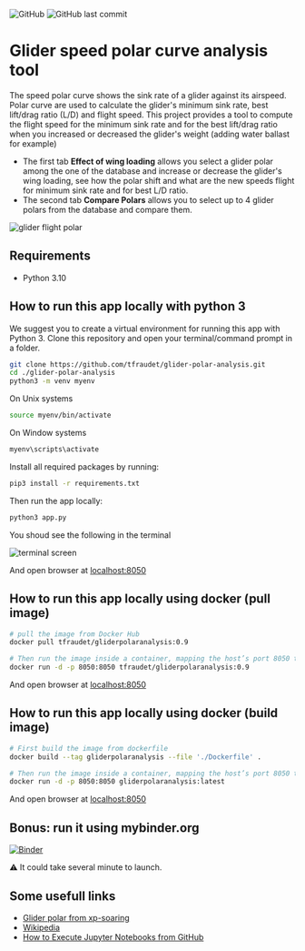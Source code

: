 ![GitHub](https://img.shields.io/github/license/tfraudet/glider-polar-analysis) ![GitHub last commit](https://img.shields.io/github/last-commit/tfraudet/glider-polar-analysis)

# Glider speed polar curve analysis tool

The speed polar curve shows the sink rate of a glider against its airspeed. Polar curve are used to calculate the glider's minimum sink rate, best lift/drag ratio (L/D) and flight speed. This project provides a tool to compute the flight speed for the minimum sink rate and for the best lift/drag ratio when you increased or decreased the glider's weight (adding water ballast for example)

* The first tab **Effect of wing loading** allows you select a glider polar among the one of the database and increase or decrease the glider's wing loading, see how the polar shift and what are the new speeds flight for minimum sink rate and for best L/D ratio.
* The second tab **Compare Polars** allows you to select up to 4 glider polars from the database and compare them.

![glider flight polar][main-screen]

## Requirements

* Python 3.10

## How to run this app locally with python 3

We suggest you to create a virtual environment for running this app with Python 3. Clone this repository and open your terminal/command prompt in a folder.

```bash
git clone https://github.com/tfraudet/glider-polar-analysis.git
cd ./glider-polar-analysis
python3 -m venv myenv
```

On Unix systems

```bash
source myenv/bin/activate
```

On Window systems

```bash
myenv\scripts\activate
```

Install all required packages by running:

```bash
pip3 install -r requirements.txt
```

Then run the app locally:

```bash
python3 app.py
````

You shoud see the following in the terminal

![terminal screen][dashapp-runing-terminal]

And open browser at [localhost:8050](http://127.0.0.1:8050/)

## How to run this app locally using docker (pull image)

```bash
# pull the image from Docker Hub
docker pull tfraudet/gliderpolaranalysis:0.9

# Then run the image inside a container, mapping the host’s port 8050 to the container’s port 8050
docker run -d -p 8050:8050 tfraudet/gliderpolaranalysis:0.9
````

And open browser at [localhost:8050](http://127.0.0.1:8050/)

## How to run this app locally using docker (build image)

```bash
# First build the image from dockerfile
docker build --tag gliderpolaranalysis --file './Dockerfile' .

# Then run the image inside a container, mapping the host’s port 8050 to the container’s port 8050
docker run -d -p 8050:8050 gliderpolaranalysis:latest
````

And open browser at [localhost:8050](http://127.0.0.1:8050/)

## Bonus: run it using mybinder.org

[![Binder](https://mybinder.org/badge_logo.svg)](https://mybinder.org/v2/gh/tfraudet/glider-polar-analysis/HEAD?urlpath=polar-analysis.ipynb)

:warning: It could take several minute to launch.

## Some usefull links

* [Glider polar from xp-soaring](https://xp-soaring.github.io/dev/polars/polar.html)
* [Wikipedia](https://en.wikipedia.org/wiki/Drag_curve)
* [How to Execute Jupyter Notebooks from GitHub](https://soshnikov.com/education/how-to-execute-notebooks-from-github/)

[main-screen]: ./polars-analysis.png
[dashapp-runing-terminal]: ./dash-app-runing.png
